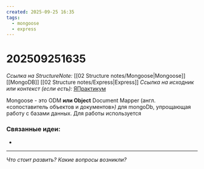 ```yaml
---
created: 2025-09-25 16:35
tags:
  - mongoose
  - express
---
```

# 202509251635
*Ссылка на StructureNote:* [[02 Structure notes/Mongoose|Mongoose]] [[MongoDB]] [[02 Structure notes/Express|Express]]
*Ссылка на исходник или контекст (если есть):* [ЯПрактикум](https://practicum.yandex.ru/learn/backend-nodejs/courses/16b47298-e20d-4fde-9619-1ab305039a00/sprints/564238/topics/a4928f0d-5f69-4053-bea3-fa90d3a2a89f/lessons/0bdd4558-b1fe-490c-a364-99a7f2328816/)

Mongoose - это ODM **или Object** Document Mapper (англ. «сопоставитель объектов и документов»_)_ для mongoDb, упрощающая работу с базами данных. Для работы используется 
### Связанные идеи:
* 
---

*Что стоит развить? Какие вопросы возникли?*
